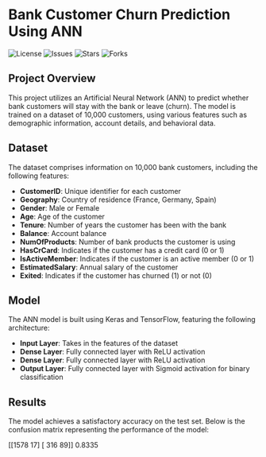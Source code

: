 # Bank Customer Churn Prediction Using ANN

![License](https://img.shields.io/github/license/yourusername/Bank-Customer-Churn-Prediction-ANN)
![Issues](https://img.shields.io/github/issues/yourusername/Bank-Customer-Churn-Prediction-ANN)
![Stars](https://img.shields.io/github/stars/yourusername/Bank-Customer-Churn-Prediction-ANN)
![Forks](https://img.shields.io/github/forks/yourusername/Bank-Customer-Churn-Prediction-ANN)

## Project Overview

This project utilizes an Artificial Neural Network (ANN) to predict whether bank customers will stay with the bank or leave (churn). The model is trained on a dataset of 10,000 customers, using various features such as demographic information, account details, and behavioral data.

## Dataset

The dataset comprises information on 10,000 bank customers, including the following features:

- **CustomerID**: Unique identifier for each customer
- **Geography**: Country of residence (France, Germany, Spain)
- **Gender**: Male or Female
- **Age**: Age of the customer
- **Tenure**: Number of years the customer has been with the bank
- **Balance**: Account balance
- **NumOfProducts**: Number of bank products the customer is using
- **HasCrCard**: Indicates if the customer has a credit card (0 or 1)
- **IsActiveMember**: Indicates if the customer is an active member (0 or 1)
- **EstimatedSalary**: Annual salary of the customer
- **Exited**: Indicates if the customer has churned (1) or not (0)

## Model

The ANN model is built using Keras and TensorFlow, featuring the following architecture:

- **Input Layer**: Takes in the features of the dataset
- **Dense Layer**: Fully connected layer with ReLU activation
- **Dense Layer**: Fully connected layer with ReLU activation
- **Output Layer**: Fully connected layer with Sigmoid activation for binary classification

## Results

The model achieves a satisfactory accuracy on the test set. Below is the confusion matrix representing the performance of the model:

[[1578   17]
 [ 316   89]]
0.8335
